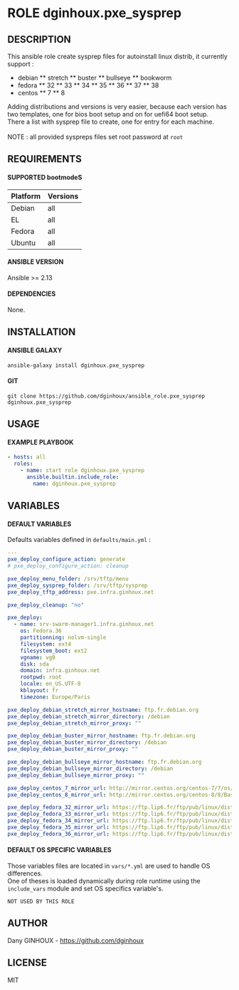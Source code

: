 # ROLE dginhoux.pxe_sysprep



## DESCRIPTION

This ansible role create sysprep files for autoinstall linux distrib, it currently support :
* debian 
** stretch
** buster
** bullseye
** bookworm
* fedora
** 32
** 33
** 34
** 35
** 36
** 37
** 38
* centos
** 7
** 8

Adding distributions and versions is very easier, because each version has two templates, one for bios boot setup and on for uefi64 boot setup.<br />
There a list with sysprep file to create, one for entry for each machine.<br />
<br />
NOTE : all provided syspreps files set root password at `root`

## REQUIREMENTS

#### SUPPORTED bootmodeS

| Platform | Versions |
|----------|----------|
| Debian | all |
| EL | all |
| Fedora | all |
| Ubuntu | all |

#### ANSIBLE VERSION

Ansible >= 2.13

#### DEPENDENCIES

None.



## INSTALLATION

#### ANSIBLE GALAXY

```shell
ansible-galaxy install dginhoux.pxe_sysprep
```
#### GIT

```shell
git clone https://github.com/dginhoux/ansible_role.pxe_sysprep dginhoux.pxe_sysprep
```


## USAGE

#### EXAMPLE PLAYBOOK

```yaml
- hosts: all
  roles:
    - name: start role dginhoux.pxe_sysprep
      ansible.builtin.include_role:
        name: dginhoux.pxe_sysprep
```


## VARIABLES

#### DEFAULT VARIABLES

Defaults variables defined in `defaults/main.yml` : 

```yaml
---
pxe_deploy_configure_action: generate
# pxe_deploy_configure_action: cleanup

pxe_deploy_menu_folder: /srv/tftp/menu
pxe_deploy_sysprep_folder: /srv/tftp/sysprep
pxe_deploy_tftp_address: pxe.infra.ginhoux.net

pxe_deploy_cleanup: "no"

pxe_deploy:
  - name: srv-swarm-manager1.infra.ginhoux.net
    os: Fedora.36
    partitionning: nolvm-single
    filesystem: ext4
    filesystem_boot: ext2
    vgname: vg0
    disk: sda
    domain: infra.ginhoux.net
    rootpwd: root
    locale: en_US.UTF-8
    kblayout: fr
    timezone: Europe/Paris

pxe_deploy_debian_stretch_mirror_hostname: ftp.fr.debian.org
pxe_deploy_debian_stretch_mirror_directory: /debian
pxe_deploy_debian_stretch_mirror_proxy: ""

pxe_deploy_debian_buster_mirror_hostname: ftp.fr.debian.org
pxe_deploy_debian_buster_mirror_directory: /debian
pxe_deploy_debian_buster_mirror_proxy: ""

pxe_deploy_debian_bullseye_mirror_hostname: ftp.fr.debian.org
pxe_deploy_debian_bullseye_mirror_directory: /debian
pxe_deploy_debian_bullseye_mirror_proxy: ""

pxe_deploy_centos_7_mirror_url: http://mirror.centos.org/centos-7/7/os/x86_64/
pxe_deploy_centos_8_mirror_url: http://mirror.centos.org/centos-8/8/BaseOS/x86_64/os/

pxe_deploy_fedora_32_mirror_url: https://ftp.lip6.fr/ftp/pub/linux/distributions/fedora/releases/32/Server/x86_64/os/
pxe_deploy_fedora_33_mirror_url: https://ftp.lip6.fr/ftp/pub/linux/distributions/fedora/releases/33/Server/x86_64/os/
pxe_deploy_fedora_34_mirror_url: https://ftp.lip6.fr/ftp/pub/linux/distributions/fedora/releases/34/Server/x86_64/os/
pxe_deploy_fedora_35_mirror_url: https://ftp.lip6.fr/ftp/pub/linux/distributions/fedora/releases/35/Server/x86_64/os/
pxe_deploy_fedora_36_mirror_url: https://ftp.lip6.fr/ftp/pub/linux/distributions/fedora/releases/36/Server/x86_64/os/
```

#### DEFAULT OS SPECIFIC VARIABLES

Those variables files are located in `vars/*.yml` are used to handle OS differences.<br />
One of theses is loaded dynamically during role runtime using the `include_vars` module and set OS specifics variable's.

`NOT USED BY THIS ROLE`



## AUTHOR

Dany GINHOUX - https://github.com/dginhoux



## LICENSE

MIT
